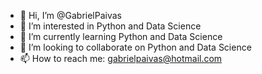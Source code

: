 - 👋 Hi, I’m @GabrielPaivas
- 👀 I’m interested in Python and Data Science
- 🌱 I’m currently learning Python and Data Science
- 💞️ I’m looking to collaborate on Python and Data Science
- 📫 How to reach me: gabrielpaivas@hotmail.com

